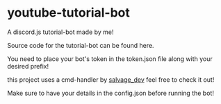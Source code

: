 # youtube-tutorial-bot

A discord.js tutorial-bot made by me!

Source code for the tutorial-bot can be found here.

You need to place your bot's token in the token.json file along with your desired prefix!

this project uses a cmd-handler by [salvage_dev](https://github.com/Milo123459/NewTutorialBot) feel free to check it out!

Make sure to have your details in the config.json before running the bot!

